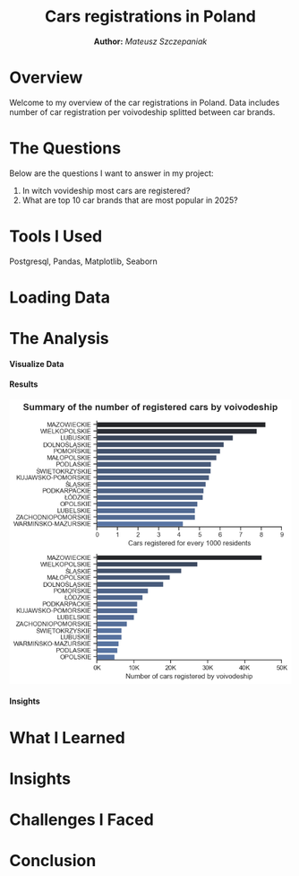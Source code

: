 <center> 

**Cars registrations in Poland** 
==============================================
**Author:** *Mateusz Szczepaniak*
</center> 

# Overview

Welcome to my overview of the car registrations in Poland. 
Data includes number of car registration per voivodeship splitted between car brands. 

# The Questions

Below are the questions I want to answer in my project:

1. In witch vovideship most cars are registered?
2. What are top 10 car brands that are most popular in 2025?

# Tools I Used
Postgresql, Pandas, Matplotlib, Seaborn 

# Loading Data
# The Analysis


#### Visualize Data


#### Results
![alt text](<Summary of the number of registered cars by voivodeship.png>)
#### Insights

# What I Learned

# Insights

# Challenges I Faced

# Conclusion
